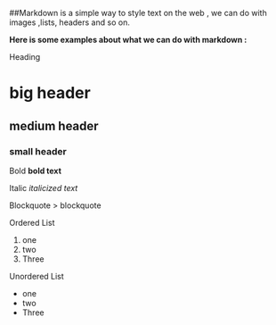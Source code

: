 ##Markdown is a  simple  way to style text on the web  , we can do with  images ,lists, headers and so on.

**Here is some examples about what we can do with markdown :**

Heading       
 # big header
 ## medium header
 ### small header


Bold        **bold text**


Italic        *italicized text*


Blockquote    > blockquote


Ordered List     
 1. one
2. two
3. Three


Unordered List 
   - one
 - two
- Three